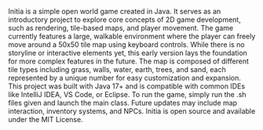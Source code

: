 Initia is a simple open world game created in Java. It serves as an introductory project to explore core concepts of 2D game development, such as rendering, tile-based maps, and player movement. The game currently features a large, walkable environment where the player can freely move around a 50x50 tile map using keyboard controls. While there is no storyline or interactive elements yet, this early version lays the foundation for more complex features in the future. The map is composed of different tile types including grass, walls, water, earth, trees, and sand, each represented by a unique number for easy customization and expansion. This project was built with Java 17+ and is compatible with common IDEs like IntelliJ IDEA, VS Code, or Eclipse. To run the game, simply run the .sh files given and launch the main class. Future updates may include map interaction, inventory systems, and NPCs. Initia is open source and available under the MIT License.
